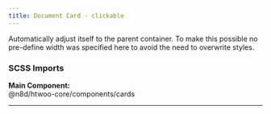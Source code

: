 ```yaml
---
title: Document Card - clickable
---
```


Automatically adjust itself to the parent container. To make this possible no pre-define width was specified here to avoid the need to overwrite styles.

### SCSS Imports

**Main Component:**\
@n8d/htwoo-core/components/cards

***